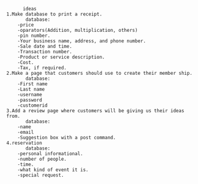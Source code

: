           ideas
	1.Make database to print a receipt.
           database:
        -price
        -oparators(Addition, multiplication, others)
        -pin number.
        -Your business name, address, and phone number.
        -Sale date and time.
        -Transaction number.
        -Product or service description.
        -Cost.
        -Tax, if required.
    2.Make a page that customers should use to create their member ship.
           database:
        -First name
        -Last name
        -username
        -password
        -customerid
    3.Add a review page where customers will be giving us their ideas from.
           database:
        -name
        -email
        -Suggestion box with a post command.
    4.reservation
           database:
        -personal informational.
        -number of people.
        -time.
        -what kind of event it is.
        -special request.
        
         
        
    
